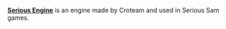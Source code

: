 [**Serious Engine**](https://www.croteam.com/technology/) is an engine made by Croteam and used in Serious Sam games.